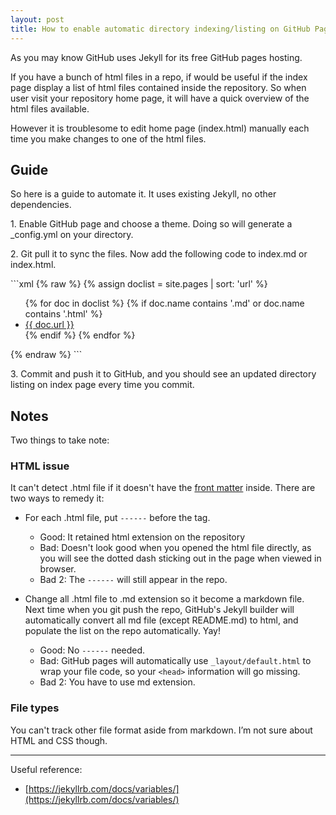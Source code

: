 ```yaml
---
layout: post
title: How to enable automatic directory indexing/listing on GitHub Pages
---
```

As you may know GitHub uses Jekyll for its free GitHub pages hosting.

If you have a bunch of html files in a repo, if would be useful if the index page display a list of html files contained inside the repository. So when user visit your repository home page, it will have a quick overview of the html files available.

However it is troublesome to edit home page (index.html) manually each time you make changes to one of the html files.

## Guide
So here is a guide to automate it. It uses existing Jekyll, no other dependencies.

<p>
1. Enable GitHub page and choose a theme. Doing so will generate a _config.yml on your directory.
</p>
<p>
2. Git pull it to sync the files. Now add the following code to index.md or index.html.
</p>
```xml
{% raw %}
   {% assign doclist = site.pages | sort: 'url'  %}
    <ul>
       {% for doc in doclist %}
            {% if doc.name contains '.md' or doc.name contains '.html' %}
                <li><a href="{{ site.baseurl }}{{ doc.url }}">{{ doc.url }}</a></li>
            {% endif %}
        {% endfor %}
    </ul>
{% endraw %}
```
<br/>
<p>
3. Commit and push it to GitHub, and you should see an updated directory listing on index page every time you commit.
</p>

## Notes
Two things to take note:

### HTML issue
It can't detect .html file if it doesn't have the [front matter](https://jekyllrb.com/docs/front-matter/) inside. There are two ways to remedy it:
- For each .html file, put `------` before the <html> tag.
  - Good: It retained html extension on the repository
  - Bad: Doesn't look good when you opened the html file directly, as you will see the dotted dash sticking out in the page when viewed in browser. 
  - Bad 2: The `------` will still appear in the repo.


- Change all .html file to .md extension so it become a markdown file. Next time when you git push the repo, GitHub's Jekyll builder will automatically convert all md file (except README.md) to html, and populate the list on the repo automatically. Yay!
  - Good: No `------` needed.
  - Bad: GitHub pages will automatically use `_layout/default.html` to wrap your file code, so your `<head>` information will go missing.
  - Bad 2: You have to use md extension.



### File types
You can't track other file format aside from markdown. I’m not sure about HTML and CSS though.

---

Useful reference: 
- [https://jekyllrb.com/docs/variables/](https://jekyllrb.com/docs/variables/)

